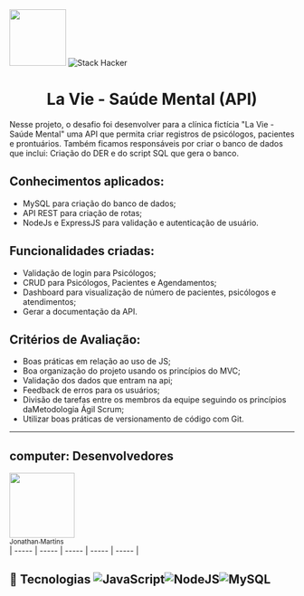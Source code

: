 <div>
  <img src="https://user-images.githubusercontent.com/90655270/161388302-145d58d6-723a-4dc1-97e7-80133dfa4c3a.png" width="100px">
  <img alt="Stack Hacker" src="https://img.shields.io/static/v1?label=stack&message=hacker&color=success&labelColor=grey">
</div>

<h1 align="center">La Vie - Saúde Mental (API) </h1>

Nesse projeto, o desafio foi desenvolver para a clínica fictícia "La Vie - Saúde Mental" uma API que permita criar registros de psicólogos, pacientes e prontuários.
Também ficamos responsáveis por criar o banco de dados que inclui: Criação do DER e do script SQL que gera o banco.

## Conhecimentos aplicados:

- MySQL para criação do banco de dados;
- API REST para criação de rotas;
- NodeJs e ExpressJS para validação e autenticação de usuário.

## Funcionalidades criadas: 

- Validação de login para Psicólogos;
- CRUD para Psicólogos, Pacientes e Agendamentos;
- Dashboard para visualização de número de pacientes, psicólogos e atendimentos;
- Gerar a documentação da API.

## Critérios de Avaliação: 

- Boas práticas em relação ao uso de JS;
- Boa organização do projeto usando os princípios do MVC;
- Validação dos dados que entram na api;
- Feedback de erros para os usuários;
- Divisão de tarefas entre os membros da equipe seguindo os princípios daMetodologia Ágil Scrum;
- Utilizar boas práticas de versionamento de código com Git.

---


## computer: Desenvolvedores
[<img src="https://avatars.githubusercontent.com/u/112213060?v=4" width=115> <br> <sub>Jonathan Martins </sub>](https://github.com/Jonathan-Hacker)   <br>
| ----- | ----- | ----- | ----- | ----- | 
## :wrench: Tecnologias ![JavaScript](https://img.shields.io/badge/-JavaScipt-yellow)![NodeJS](https://img.shields.io/badge/-NODE.JS-brightgreen)![MySQL](https://img.shields.io/badge/-MySQL-blue)
